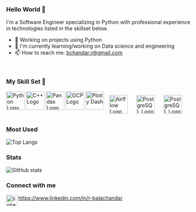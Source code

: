<!-- 
**rbalachandar/rbalachandar** is a ✨ _special_ ✨ repository because its `README.md` (this file) appears on your GitHub profile.

Here are some ideas to get you started:

- 🔭 I’m currently working on ...
- 🌱 I’m currently learning ...
- 👯 I’m looking to collaborate on ...
- 🤔 I’m looking for help with ...
- 💬 Ask me about ...
- 📫 How to reach me: ...
- 😄 Pronouns: ...
- ⚡ Fun fact: ...
-->

### Hello World 👋
I'm a Software Engineer specializing in Python with professional experience in technologies listed in the skillset below.
- 🔭 Working on projects using Python
- 🌱 I'm currently learning/working on Data science and engineering
- 📫 How to reach me: bchandar.r@gmail.com
<br>
 
### My Skill Set 🧰 
<div id="content">
    <img style=”margin: 10px” src="https://cdn.worldvectorlogo.com/logos/python-5.svg" alt="Python Logo" align="top" height="50"/>
    <img style=”margin: 10px” src="https://cdn.worldvectorlogo.com/logos/c.svg" alt="C++ Logo" align="top" height="50"/>
    <img style=”margin: 10px” src="https://pandas.pydata.org/static/img/pandas.svg" alt="Pandas Logo" align="top" height="50"/>
    <img style=”margin: 10px” src="https://cdn.worldvectorlogo.com/logos/google-cloud-3.svg" alt="GCP Logo" align="top" height="50"/>
    <img style=”margin: 10px” src="https://plotly-marketing-website.cdn.prismic.io/plotly-marketing-website/948b6663-9429-4bd6-a4cc-cb33231d4532_logo-plotly.svg" alt="Plotly Dash" align="top" height="50"/>
    <img style="margin: 10px" src="https://airflow.apache.org/images/feature-image.png" alt="Airlflow Logo" align="top" height="50"/>
    <img style="margin: 10px" src="https://cdn.worldvectorlogo.com/logos/postgresql.svg" alt="PostgreSQL Logo" align="top" height="50"/>
    <img style="margin: 10px" src="https://cdn.worldvectorlogo.com/logos/docker-3.svg" alt="PostgreSQL Logo" align="top" height="50"/>
</div>

### Most Used 
![Top Langs](https://github-readme-stats.vercel.app/api/top-langs/?username=rbalachandar&theme=tokyonight)

### Stats 
![GitHub stats](https://github-readme-stats.vercel.app/api?username=rbalachandar&show_icons=true&theme=tokyonight)

### Connect with me
<img align="left" alt="linked-in" src="https://cdn.worldvectorlogo.com/logos/linkedin-icon.svg" width="30" height="30" /> https://www.linkedin.com/in/r-balachandar
<br>
<br>

